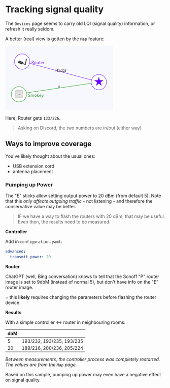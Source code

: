 # Tracking signal quality

The `Devices` page seems to carry old LQI (signal quality) information, or refresh it really seldom.

A better (real) view is gotten by the `Map` feature:

![](.images/network-map.png)

Here, Router gets `133/226`.

>Asking on Discord, the two numbers are in/out (either way)


## Ways to improve coverage

You've likely thought about the usual ones:

- USB extension cord
- antenna placement

### Pumping up Power

The "E" sticks allow setting output power to 20 dBm (from default 5). Note that this *only affects outgoing traffic* - not listening - and therefore the conservative value may be better. 

>IF we have a way to flash the routers with 20 dBm, that may be useful. Even then, the results need to be measured.

**Controller**

Add in `configuration.yaml`: 

```yaml
advanced:
  transmit_power: 20
```

**Router**

ChatGPT (well, Bing conversation) knows to tell that the Sonoff "P" router image is set to 9dbM (instead of normal 5), but don't have info on the "E" router image.

= this **likely** requires changing the parameters before flashing the router device.

**Results**

With a simple controller <-> router in neighbouring rooms:

|dbM||
|---|---|
|5|193/232, 193/235, 193/235|
|20|189/216, 200/236, 205/224|

*Between measurements, the controller process was completely restarted. The values are from the `Map` page.*

Based on this sample, pumping up power may even have a negative effect on signal quality.

<!--
>More study needed, especially in situations where the two are father apart.
-->

<!-- tbd.
- [ ] Is the first number signal strength at router, or vice versa?
-->
